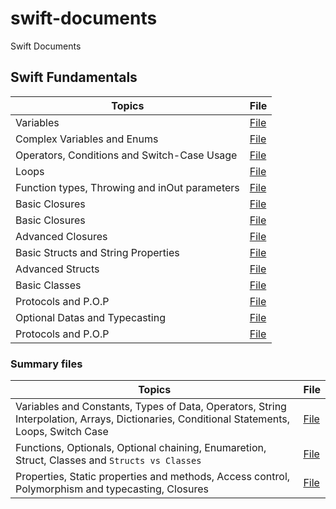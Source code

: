 # swift-documents
Swift Documents

## Swift Fundamentals 
| Topics                                        | File                                                                                                                                                        |
|-----------------------------------------------|-------------------------------------------------------------------------------------------------------------------------------------------------------------|
| Variables                                     | <a href="https://github.com/yetsdmr/swift-documents/blob/main/Variables.md">File</a>                                |
| Complex Variables and Enums                   | <a href="https://github.com/yetsdmr/swift-documents/blob/main/Complex Variables and Enums.md">File</a> |
| Operators, Conditions and Switch-Case Usage   | <a href="https://github.com/yetsdmr/swift-documents/blob/main/Operators and Conditions.md">File</a>            |
| Loops                                         | <a href="https://github.com/yetsdmr/swift-documents/blob/main/Loops.md">File</a>                                    |
| Function types, Throwing and inOut parameters | <a href="https://github.com/yetsdmr/swift-documents/blob/main/Functions.md">File</a>                                |
| Basic Closures                                | <a href="https://github.com/yetsdmr/swift-documents/blob/main/Closures-1.md">File</a>                               |
| Basic Closures                                | <a href="https://github.com/yetsdmr/swift-documents/blob/main/Closures-2.md">File</a>                               |
| Advanced Closures                             | <a href="https://github.com/yetsdmr/swift-documents/blob/main/Closures-2.md">File</a>                               |
| Basic Structs and String Properties           | <a href="https://github.com/yetsdmr/swift-documents/blob/main/Structs-1 and Properties.md">File</a>             |
| Advanced Structs                              | <a href="https://github.com/yetsdmr/swift-documents/blob/main/Structs-2.md">File</a>                                |
| Basic Classes                                 | <a href="https://github.com/yetsdmr/swift-documents/blob/main/Classes.md">File</a>                                 |
| Protocols and P.O.P                           | <a href="https://github.com/yetsdmr/swift-documents/blob/main/Protocols.md">File</a>                               |
| Optional Datas and Typecasting                | <a href="https://github.com/yetsdmr/swift-documents/blob/main/Optionals.md">File</a>                               |
| Protocols and P.O.P                           | <a href="https://github.com/yetsdmr/swift-documents/blob/main/Protocols.md">File</a>                               |

### Summary files
| Topics | File | 
|--------| - |
| Variables and Constants, Types of Data, Operators, String Interpolation, Arrays, Dictionaries, Conditional Statements, Loops, Switch Case | <a href="https://github.com/yetsdmr/swift-documents/blob/main/Summary-1.md">File</a> |
| Functions, Optionals, Optional chaining, Enumaretion, Struct, Classes and <code>Structs vs Classes</code> | <a href="https://github.com/yetsdmr/swift-documents/blob/main/Summary-2.md">File</a> |
| Properties, Static properties and methods, Access control, Polymorphism and typecasting, Closures | <a href="https://github.com/yetsdmr/swift-documents/blob/main/Summary-3.md">File</a> |

